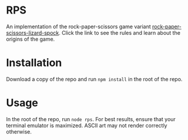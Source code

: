 # RPS

An implementation of the rock-paper-scissors game variant [rock-paper-scissors-lizard-spock](https://the-big-bang-theory.com/rock-paper-scissors-lizard-spock/). Click the link to see the rules and learn about the origins of the game.

# Installation

Download a copy of the repo and run `npm install` in the root of the repo.

# Usage

In the root of the repo, run `node rps`. For best results, ensure that your terminal emulator is maximized. ASCII art may not render correctly otherwise.
